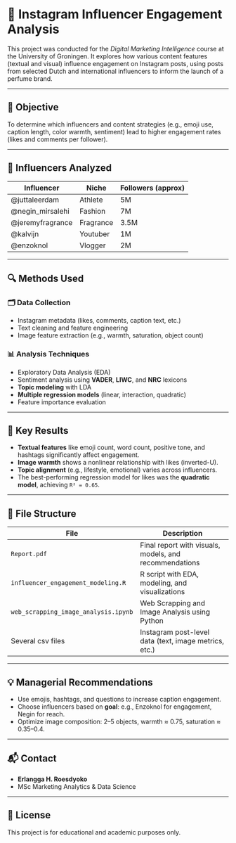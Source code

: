 # 📸 Instagram Influencer Engagement Analysis

This project was conducted for the *Digital Marketing Intelligence* course at the University of Groningen. It explores how various content features (textual and visual) influence engagement on Instagram posts, using posts from selected Dutch and international influencers to inform the launch of a perfume brand.

---

## 🧠 Objective

To determine which influencers and content strategies (e.g., emoji use, caption length, color warmth, sentiment) lead to higher engagement rates (likes and comments per follower).

---

## 👤 Influencers Analyzed

| Influencer        | Niche        | Followers (approx) | 
|-------------------|--------------|--------------------|
| @juttaleerdam      | Athlete       | 5M               |
| @negin_mirsalehi   | Fashion       | 7M               |
| @jeremyfragrance   | Fragrance     | 3.5M             |
| @kalvijn           | Youtuber      | 1M               |
| @enzoknol          | Vlogger       | 2M               |

---

## 🔍 Methods Used

### 🗂️ Data Collection
- Instagram metadata (likes, comments, caption text, etc.)
- Text cleaning and feature engineering
- Image feature extraction (e.g., warmth, saturation, object count)

### 📊 Analysis Techniques
- Exploratory Data Analysis (EDA)
- Sentiment analysis using **VADER**, **LIWC**, and **NRC** lexicons
- **Topic modeling** with LDA
- **Multiple regression models** (linear, interaction, quadratic)
- Feature importance evaluation

---

## 🧪 Key Results

- **Textual features** like emoji count, word count, positive tone, and hashtags significantly affect engagement.
- **Image warmth** shows a nonlinear relationship with likes (inverted-U).
- **Topic alignment** (e.g., lifestyle, emotional) varies across influencers.
- The best-performing regression model for likes was the **quadratic model**, achieving `R² = 0.65`.

---

## 📁 File Structure

| File | Description |
|------|-------------|
| `Report.pdf`                           | Final report with visuals, models, and recommendations  |
| `influencer_engagement_modeling.R`     | R script with EDA, modeling, and visualizations         |
| `web_scrapping_image_analysis.ipynb`   | Web Scrapping and Image Analysis using Python           |
| Several csv files                      | Instagram post-level data (text, image metrics, etc.)   |

---

## 💡 Managerial Recommendations

- Use emojis, hashtags, and questions to increase caption engagement.
- Choose influencers based on **goal**: e.g., Enzoknol for engagement, Negin for reach.
- Optimize image composition: 2–5 objects, warmth ≈ 0.75, saturation ≈ 0.35–0.4.

---

## 📬 Contact

- **Erlangga H. Roesdyoko**
- MSc Marketing Analytics & Data Science

---

## 📄 License

This project is for educational and academic purposes only.

